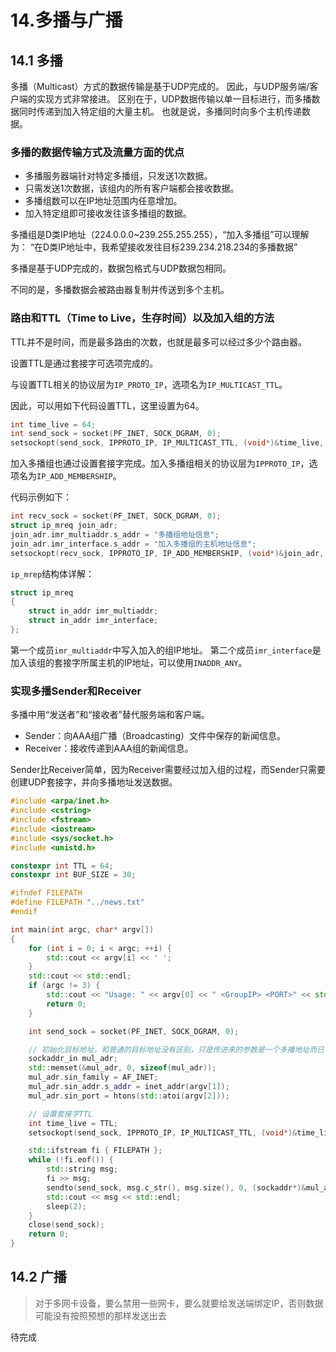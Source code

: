 # 14.多播与广播

## 14.1 多播

多播（Multicast）方式的数据传输是基于UDP完成的。
因此，与UDP服务端/客户端的实现方式非常接进。
区别在于，UDP数据传输以单一目标进行，而多播数据同时传递到加入特定组的大量主机。
也就是说，多播同时向多个主机传递数据。

### 多播的数据传输方式及流量方面的优点

- 多播服务器端针对特定多播组，只发送1次数据。
- 只需发送1次数据，该组内的所有客户端都会接收数据。
- 多播组数可以在IP地址范围内任意增加。
- 加入特定组即可接收发往该多播组的数据。

多播组是D类IP地址（224.0.0.0~239.255.255.255），“加入多播组”可以理解为：
“在D类IP地址中，我希望接收发往目标239.234.218.234的多播数据”

多播是基于UDP完成的，数据包格式与UDP数据包相同。

不同的是，多播数据会被路由器复制并传送到多个主机。

### 路由和TTL（Time to Live，生存时间）以及加入组的方法

TTL并不是时间，而是最多路由的次数，也就是最多可以经过多少个路由器。

设置TTL是通过套接字可选项完成的。

与设置TTL相关的协议层为`IP_PROTO_IP`，选项名为`IP_MULTICAST_TTL`。

因此，可以用如下代码设置TTL，这里设置为64。

```c
int time_live = 64;
int send_sock = socket(PF_INET, SOCK_DGRAM, 0);
setsockopt(send_sock, IPPROTO_IP, IP_MULTICAST_TTL, (void*)&time_live, sizeof(time_live));

```

加入多播组也通过设置套接字完成。加入多播组相关的协议层为`IPPROTO_IP`，选项名为`IP_ADD_MEMBERSHIP`。

代码示例如下：

```c
int recv_sock = socket(PF_INET, SOCK_DGRAM, 0);
struct ip_mreq join_adr;
join_adr.imr_multiaddr.s_addr = "多播组地址信息";
join_adr.imr_interface.s_addr = "加入多播组的主机地址信息";
setsockopt(recv_sock, IPPROTO_IP, IP_ADD_MEMBERSHIP, (void*)&join_adr, sizeof(join_adr));

```

`ip_mrep`结构体详解：

```c
struct ip_mreq
{
    struct in_addr imr_multiaddr;
    struct in_addr imr_interface;
};

```

第一个成员`imr_multiaddr`中写入加入的组IP地址。
第二个成员`imr_interface`是加入该组的套接字所属主机的IP地址，可以使用`INADDR_ANY`。

### 实现多播Sender和Receiver

多播中用“发送者”和“接收者”替代服务端和客户端。

- Sender：向AAA组广播（Broadcasting）文件中保存的新闻信息。
- Receiver：接收传递到AAA组的新闻信息。

Sender比Receiver简单，因为Receiver需要经过加入组的过程，而Sender只需要创建UDP套接字，并向多播地址发送数据。

```c++
#include <arpa/inet.h>
#include <cstring>
#include <fstream>
#include <iostream>
#include <sys/socket.h>
#include <unistd.h>

constexpr int TTL = 64;
constexpr int BUF_SIZE = 30;

#ifndef FILEPATH
#define FILEPATH "../news.txt"
#endif

int main(int argc, char* argv[])
{
    for (int i = 0; i < argc; ++i) {
        std::cout << argv[i] << ' ';
    }
    std::cout << std::endl;
    if (argc != 3) {
        std::cout << "Usage: " << argv[0] << " <GroupIP> <PORT>" << std::endl;
        return 0;
    }

    int send_sock = socket(PF_INET, SOCK_DGRAM, 0);

    // 初始化目标地址，和普通的目标地址没有区别，只是传进来的参数是一个多播地址而已
    sockaddr_in mul_adr;
    std::memset(&mul_adr, 0, sizeof(mul_adr));
    mul_adr.sin_family = AF_INET;
    mul_adr.sin_addr.s_addr = inet_addr(argv[1]);
    mul_adr.sin_port = htons(std::atoi(argv[2]));

    // 设置套接字TTL
    int time_live = TTL;
    setsockopt(send_sock, IPPROTO_IP, IP_MULTICAST_TTL, (void*)&time_live, sizeof(time_live));

    std::ifstream fi { FILEPATH };
    while (!fi.eof()) {
        std::string msg;
        fi >> msg;
        sendto(send_sock, msg.c_str(), msg.size(), 0, (sockaddr*)&mul_adr, sizeof(mul_adr));
        std::cout << msg << std::endl;
        sleep(2);
    }
    close(send_sock);
    return 0;
}

```

## 14.2 广播

> 对于多网卡设备，要么禁用一些网卡，要么就要给发送端绑定IP，否则数据可能没有按照预想的那样发送出去

待完成

